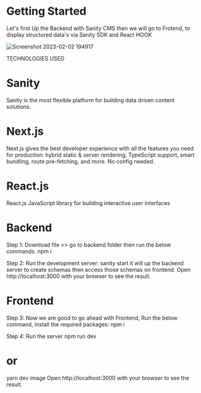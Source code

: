 # Getting Started
Let's first Up the Backend with Sanity CMS then we will go to Frotend, to display structured data's via Sanity SDK and React HOOK


![Screenshot 2023-02-02 194917](https://user-images.githubusercontent.com/93249038/216354823-ca2da50a-201e-4203-81f0-9d56771f6273.png)

TECHNOLOGIES USED

# Sanity
Sanity is the most flexible platform for building data driven content solutions.

# Next.js
Next.js gives the best developer experience with all the features you need for production: hybrid static & server rendering, TypeScript support, smart bundling, route pre-fetching, and more. No config needed.

# React.js
React.js JavaScript library for building interactive user interfaces

# Backend
Step 1: Download file >> go to backend folder then run the below commands.
npm i

Step 2: Run the development server:
sanity start
it will up the backend server to create schemas then access those schemas on frontend.
Open http://localhost:3000 with your browser to see the result.

# Frontend
Step 3: Now we are good to go ahead with Frontend, Run the below command, install the required packages:
npm i

Step 4: Run the server
npm run dev
# or
yarn dev
image
Open http://localhost:3000 with your browser to see the result.
